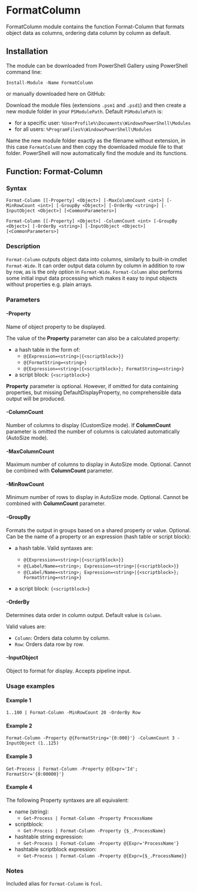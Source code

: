# FormatColumn
FormatColumn module contains the function Format-Column that formats object data as columns, ordering data column by column as default.
## Installation
The module can be downloaded from PowerShell Gallery using PowerShell command line:

`Install-Module -Name FormatColumn`

or manually downloaded here on GitHub:

Download the module files (extensions `.psm1` and `.psd1`) and then create a new module folder in your `PSModulePath`. Default `PSModulePath` is:

- for a specific user: `%UserProfile%\Documents\WindowsPowerShell\Modules`
- for all users: `%ProgramFiles%\WindowsPowerShell\Modules`

Name the new module folder exactly as the filename without extension, in this case `FormatColumn` and then copy the downloaded module file to that folder. PowerShell will now automatically find the module and its functions.
## Function: Format-Column
### Syntax
```
Format-Column [[-Property] <Object>] [-MaxColumnCount <int>] [-MinRowCount <int>] [-GroupBy <Object>] [-OrderBy <string>] [-InputObject <Object>] [<CommonParameters>]

Format-Column [[-Property] <Object>] -ColumnCount <int> [-GroupBy <Object>] [-OrderBy <string>] [-InputObject <Object>] [<CommonParameters>]
```
### Description
`Format-Column` outputs object data into columns, similarly to built-in cmdlet `Format-Wide`. It can order output data column by column in addition to row by row, as is the only option in `Format-Wide`. `Format-Column` also performs some initial input data processing which makes it easy to input objects without properties e.g. plain arrays.
### Parameters
#### -Property
Name of object property to be displayed.
 
The value of the **Property** parameter can also be a calculated property:
- a hash table in the form of:
    - `@{Expression=<string>|{<scriptblock>}}`
    - `@{FormatString=<string>}`
    - `@{Expression=<string>|{<scriptblock>}; FormatString=<string>}`
- a script block: `{<scriptblock>}`
 
**Property** parameter is optional. However, if omitted for data containing properties, but missing DefaultDisplayProperty, no comprehensible data output will be produced.
#### -ColumnCount
Number of columns to display (CustomSize mode). If **ColumnCount** parameter is omitted the number of columns is calculated automatically (AutoSize mode).
#### -MaxColumnCount
Maximum number of columns to display in AutoSize mode. Optional. Cannot be combined with **ColumnCount** parameter.
#### -MinRowCount
Minimum number of rows to display in AutoSize mode. Optional. Cannot be combined with **ColumnCount** parameter.
#### -GroupBy
Formats the output in groups based on a shared property or value. Optional. Can be the name of a property or an expression (hash table or script block):
 - a hash table. Valid syntaxes are:
     - `@{Expression=<string>|{<scriptblock>}}`
     - `@{Label/Name=<string>; Expression=<string>|{<scriptblock>}}`
     - `@{Label/Name=<string>; Expression=<string>|{<scriptblock>}; FormatString=<string>}`
 
 - a script block: `{<scriptblock>}`
#### -OrderBy
Determines data order in column output. Default value is `Column`.

Valid values are:
- `Column`: Orders data column by column.
- `Row`: Orders data row by row.
#### -InputObject
Object to format for display. Accepts pipeline input.
### Usage examples
#### Example 1
`1..100 | Format-Column -MinRowCount 20 -OrderBy Row`
#### Example 2 
`Format-Column -Property @{FormatString='{0:000}'} -ColumnCount 3 -InputObject (1..125)`
#### Example 3
`Get-Process | Format-Column -Property @{Expr='Id'; FormatStr='{0:00000}'}`
#### Example 4
The following Property syntaxes are all equivalent:
- name (string):
    - `Get-Process | Format-Column -Property ProcessName`
- scriptblock:
    - `Get-Process | Format-Column -Property {$_.ProcessName}`
- hashtable string expression:
    - `Get-Process | Format-Column -Property @{Expr='ProcessName'}`
- hashtable scriptblock expression:
    - `Get-Process | Format-Column -Property @{Expr={$_.ProcessName}}`

### Notes
Included alias for `Format-Column` is `fcol`.
